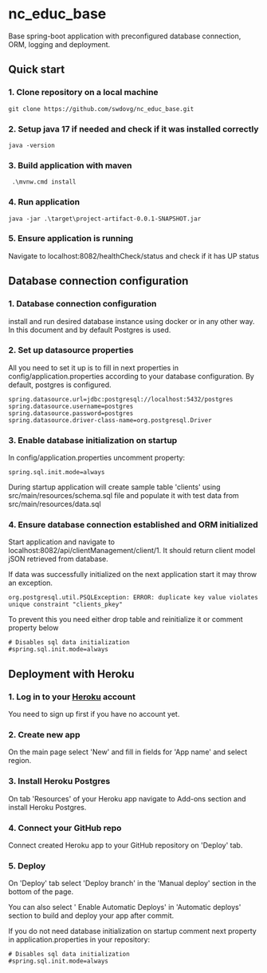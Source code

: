 # nc_educ_base

Base spring-boot application with preconfigured database connection, ORM, logging and deployment.

## Quick start

### 1. Clone repository on a local machine

    git clone https://github.com/swdovg/nc_educ_base.git

### 2. Setup java 17 if needed and check if it was installed correctly

    java -version

### 3. Build application with maven

     .\mvnw.cmd install

### 4. Run application

    java -jar .\target\project-artifact-0.0.1-SNAPSHOT.jar

### 5. Ensure application is running

Navigate to localhost:8082/healthCheck/status and check if it has UP status

## Database connection configuration

### 1. Database connection configuration

install and run desired database instance using docker or in any other way. In this document and by default Postgres is used.

### 2. Set up datasource properties

All you need to set it up is to fill in next properties in config/application.properties according to your database
configuration. By default, postgres is configured.

    spring.datasource.url=jdbc:postgresql://localhost:5432/postgres
    spring.datasource.username=postgres
    spring.datasource.password=postgres
    spring.datasource.driver-class-name=org.postgresql.Driver

### 3. Enable database initialization on startup

In config/application.properties uncomment property:

    spring.sql.init.mode=always

During startup application will create sample table 'clients' using src/main/resources/schema.sql file and populate it
with test data from src/main/resources/data.sql

### 4. Ensure database connection established and ORM initialized

Start application and navigate to localhost:8082/api/clientManagement/client/1. It should return client model jSON
retrieved from database.

If data was successfully initialized on the next application start it may throw an exception.

    org.postgresql.util.PSQLException: ERROR: duplicate key value violates unique constraint "clients_pkey"

To prevent this you need either drop table and reinitialize it or comment property below

    # Disables sql data initialization 
    #spring.sql.init.mode=always

## Deployment with Heroku

### 1. Log in to your [Heroku](https://www.heroku.com) account

You need to sign up first if you have no account yet.

### 2. Create new app

On the main page select 'New' and fill in fields for 'App name' and select region.

### 3. Install Heroku Postgres

On tab 'Resources' of your Heroku app navigate to Add-ons section and install Heroku Postgres.

### 4. Connect your GitHub repo

Connect created Heroku app to your GitHub repository on 'Deploy' tab.

### 5. Deploy

On 'Deploy' tab select 'Deploy branch' in the 'Manual deploy' section in the bottom of the page. 

You can also select '
Enable Automatic Deploys' in 'Automatic deploys' section to build and deploy your app after commit. 

If you do not need
database initialization on startup comment next property in application.properties in your repository:

    # Disables sql data initialization 
    #spring.sql.init.mode=always   